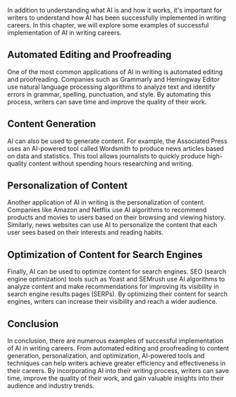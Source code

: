 
In addition to understanding what AI is and how it works, it's important for writers to understand how AI has been successfully implemented in writing careers. In this chapter, we will explore some examples of successful implementation of AI in writing careers.

Automated Editing and Proofreading
----------------------------------

One of the most common applications of AI in writing is automated editing and proofreading. Companies such as Grammarly and Hemingway Editor use natural language processing algorithms to analyze text and identify errors in grammar, spelling, punctuation, and style. By automating this process, writers can save time and improve the quality of their work.

Content Generation
------------------

AI can also be used to generate content. For example, the Associated Press uses an AI-powered tool called Wordsmith to produce news articles based on data and statistics. This tool allows journalists to quickly produce high-quality content without spending hours researching and writing.

Personalization of Content
--------------------------

Another application of AI in writing is the personalization of content. Companies like Amazon and Netflix use AI algorithms to recommend products and movies to users based on their browsing and viewing history. Similarly, news websites can use AI to personalize the content that each user sees based on their interests and reading habits.

Optimization of Content for Search Engines
------------------------------------------

Finally, AI can be used to optimize content for search engines. SEO (search engine optimization) tools such as Yoast and SEMrush use AI algorithms to analyze content and make recommendations for improving its visibility in search engine results pages (SERPs). By optimizing their content for search engines, writers can increase their visibility and reach a wider audience.

Conclusion
----------

In conclusion, there are numerous examples of successful implementation of AI in writing careers. From automated editing and proofreading to content generation, personalization, and optimization, AI-powered tools and techniques can help writers achieve greater efficiency and effectiveness in their careers. By incorporating AI into their writing process, writers can save time, improve the quality of their work, and gain valuable insights into their audience and industry trends.
